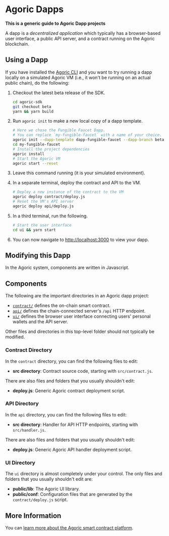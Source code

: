# Agoric Dapps

**This is a generic guide to Agoric Dapp projects**

A dapp is a *decentralized application* which typically has a browser-based user interface, a public API server, and a contract running on the Agoric blockchain.

## Using a Dapp

If you have installed the [Agoric CLI](../getting-started/) and you want to try running a dapp locally on a simulated Agoric VM (i.e., it won't be running on an actual public chain), do the following:

1. Checkout the latest beta release of the SDK.

	```sh
	cd agoric-sdk
	git checkout beta
	yarn && yarn build
	```
2. Run `agoric init` to make a new local copy of a dapp template.

	```sh
	# Here we chose the Fungible Faucet Dapp.
	# You can replace `my-fungible-faucet` with a name of your choice.
	agoric init --dapp-template dapp-fungible-faucet --dapp-branch beta my-fungible-faucet
	cd my-fungible-faucet
	# Install the project dependencies
	agoric install
	# Start the Agoric VM
	agoric start --reset
	```
3. Leave this command running (it is your simulated environment).  
4. In a separate terminal, deploy the contract and API to the VM.

	```sh secondary style2
	# Deploy a new instance of the contract to the VM
	agoric deploy contract/deploy.js
	# Reset the VM's API server
	agoric deploy api/deploy.js
	```
5. In a third terminal, run the following.

	```sh secondary style3
	# Start the user interface
	cd ui && yarn start
	```
6. You can now navigate to [http://localhost:3000](http://localhost:3000) to view your dapp.

## Modifying this Dapp

In the Agoric system, components are written in Javascript.

## Components

The following are the important directories in an Agoric dapp project:

- [`contract/`](#contract-directory) defines the on-chain smart contract.
- [`api/`](#api-directory) defines the chain-connected server's `/api` HTTP endpoint.
- [`ui/`](#ui-directory) defines the browser user interface connecting users' personal wallets and the API server.

Other files and directories in this top-level folder should not typically be modified.

### Contract Directory

In the `contract` directory, you can find the following files to edit:

- **src directory**: Contract source code, starting with `src/contract.js`.

There are also files and folders that you usually shouldn't edit:

- **deploy.js**: Generic Agoric contract deployment script.

### API Directory

In the `api` directory, you can find the following files to edit:

- **src directory**: Handler for API HTTP endpoints, starting with `src/handler.js`.

There are also files and folders that you usually shouldn't edit:

- **deploy.js**: Generic Agoric API handler deployment script.

### UI Directory

The `ui` directory is almost completely under your control. The only files and folders that you usually shouldn't edit are:

- **public/lib**: The Agoric UI library.
- **public/conf**: Configuration files that are generated by the `contract/deploy.js` script.

## More Information

You can [learn more about the Agoric smart contract platform](https://agoric.com).
